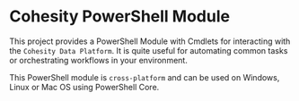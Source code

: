 # Cohesity PowerShell Module

This project provides a PowerShell Module with Cmdlets for interacting with the `Cohesity Data Platform`.
It is quite useful for automating common tasks or orchestrating workflows in your environment.

This PowerShell module is `cross-platform` and can be used on Windows, Linux or Mac OS using PowerShell Core.
